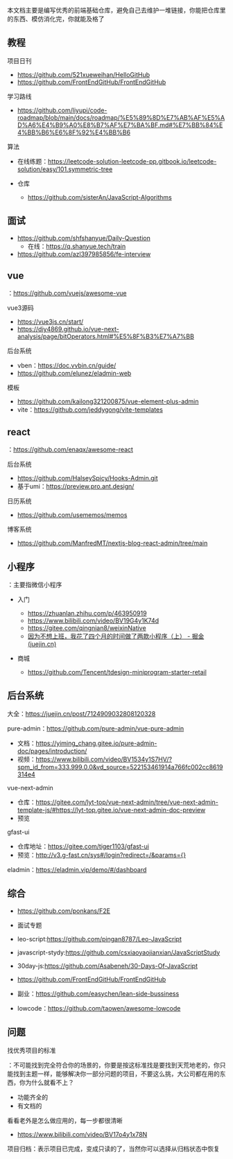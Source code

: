 本文档主要是编写优秀的前端基础仓库，避免自己去维护一堆链接，你能把仓库里的东西、模仿消化完，你就能及格了



## 教程

项目日刊

- https://github.com/521xueweihan/HelloGitHub
- https://github.com/FrontEndGitHub/FrontEndGitHub

学习路线

- https://github.com/liyupi/code-roadmap/blob/main/docs/roadmap/%E5%89%8D%E7%AB%AF%E5%AD%A6%E4%B9%A0%E8%B7%AF%E7%BA%BF.md#%E7%BB%84%E4%BB%B6%E6%8F%92%E4%BB%B6

算法

- 在线练题：https://leetcode-solution-leetcode-pp.gitbook.io/leetcode-solution/easy/101.symmetric-tree

- 仓库
  - https://github.com/sisterAn/JavaScript-Algorithms



## 面试

- https://github.com/shfshanyue/Daily-Question
  - 在线：https://q.shanyue.tech/train
- https://github.com/azl397985856/fe-interview



## vue

：https://github.com/vuejs/awesome-vue

vue3源码
- https://vue3js.cn/start/
- https://diy4869.github.io/vue-next-analysis/page/bitOperators.html#%E5%8F%B3%E7%A7%BB

后台系统
- vben：https://doc.vvbin.cn/guide/
- https://github.com/elunez/eladmin-web


模板

- https://github.com/kailong321200875/vue-element-plus-admin
- vite：https://github.com/jeddygong/vite-templates




## react

：https://github.com/enaqx/awesome-react

后台系统

- https://github.com/HalseySpicy/Hooks-Admin.git
- 基于umi：https://preview.pro.ant.design/

日历系统

- https://github.com/usememos/memos

博客系统

- https://github.com/ManfredMT/nextjs-blog-react-admin/tree/main





## 小程序

：主要指微信小程序

- 入门
  - https://zhuanlan.zhihu.com/p/463950919
  - https://www.bilibili.com/video/BV19G4y1K74d
  - https://gitee.com/qingnian8/weixinNative
  - [因为不想上班，我花了四个月的时间做了两款小程序（上） - 掘金 (juejin.cn)](https://juejin.cn/post/7155471183620603912?searchId=20240514142106D788595E979EC95DFB37)
  
- 商城
  - https://github.com/Tencent/tdesign-miniprogram-starter-retail



## 后台系统

大全：https://juejin.cn/post/7124909032808120328



pure-admin：https://github.com/pure-admin/vue-pure-admin

- 文档：https://yiming_chang.gitee.io/pure-admin-doc/pages/introduction/
- 视频：https://www.bilibili.com/video/BV1534y1S7HV/?spm_id_from=333.999.0.0&vd_source=522153461914a766fc002cc8619314e4

vue-next-admin
- 仓库：https://gitee.com/lyt-top/vue-next-admin/tree/vue-next-admin-template-js/#https://lyt-top.gitee.io/vue-next-admin-doc-preview
- 预览

gfast-ui
- 仓库地址：https://gitee.com/tiger1103/gfast-ui
- 预览：http://v3.g-fast.cn/sys#/login?redirect=/&params={}

eladmin：https://eladmin.vip/demo/#/dashboard





## 综合

- https://github.com/ponkans/F2E
- 面试专题

- leo-script:https://github.com/pingan8787/Leo-JavaScript

- javascript-stydy:https://github.com/csxiaoyaojianxian/JavaScriptStudy
- 30day-js:https://github.com/Asabeneh/30-Days-Of-JavaScript
- https://github.com/FrontEndGitHub/FrontEndGitHub
- 副业：https://github.com/easychen/lean-side-bussiness
- lowcode：https://github.com/taowen/awesome-lowcode





## 问题

找优秀项目的标准

：不可能找到完全符合你的场景的，你要是按这标准找是要找到天荒地老的，你只能找到主题一样，能够解决你一部分问题的项目，不要这么挑，大公司都在用的东西，你为什么就看不上？

- 功能齐全的
- 有文档的

看看老外是怎么做应用的，每一步都很清晰

- https://www.bilibili.com/video/BV17o4y1x78N

项目归档：表示项目已完成，变成只读的了，当然你可以选择从归档状态中恢复
